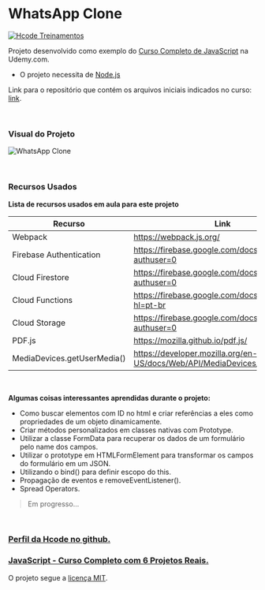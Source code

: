 # WhatsApp Clone

[![Hcode Treinamentos](https://www.hcode.com.br/res/img/hcode-200x100.png)](https://www.hcode.com.br)

Projeto desenvolvido como exemplo do [Curso Completo de JavaScript](https://www.udemy.com/javascript-curso-completo/) na Udemy.com.

- O projeto necessita de [Node.js](https://nodejs.org/)


Link para o repositório que contém os arquivos iniciais indicados no curso: [link](https://github.com/hcodebr/curso-javascript-projeto-whatsapp-clone).

<br>

### Visual do Projeto
![WhatsApp Clone](https://firebasestorage.googleapis.com/v0/b/hcode-com-br.appspot.com/o/whatsapp.jpg?alt=media&token=5fc78e3b-4871-424f-abfa-b765f2515d0c)

<br>

### Recursos Usados

**Lista de recursos usados em aula para este projeto**

| Recurso | Link |
| ------ | ------ |
| Webpack | https://webpack.js.org/ |
| Firebase Authentication | https://firebase.google.com/docs/auth/?authuser=0 |
| Cloud Firestore | https://firebase.google.com/docs/firestore/?authuser=0 |
| Cloud Functions | https://firebase.google.com/docs/functions/?hl=pt-br |
| Cloud Storage | https://firebase.google.com/docs/storage/?authuser=0 |
| PDF.js | https://mozilla.github.io/pdf.js/ |
| MediaDevices.getUserMedia() | https://developer.mozilla.org/en-US/docs/Web/API/MediaDevices/getUserMedia |

<br>

**Algumas coisas interessantes aprendidas durante o projeto:**

- Como buscar elementos com ID no html e criar referências a eles como propriedades de um objeto dinamicamente.
- Criar métodos personalizados em classes nativas com Prototype.
- Utilizar a classe FormData para recuperar os dados de um formulário pelo name dos campos.
- Utilizar o prototype em HTMLFormElement para transformar os campos do formulário em um JSON.
- Utilizando o bind() para definir escopo do this.
- Propagação de eventos e removeEventListener().
- Spread Operators.

> Em progresso...

<br>

### [Perfil da Hcode no github.](https://github.com/hcodebr)

### [JavaScript - Curso Completo com 6 Projetos Reais.](https://www.udemy.com/javascript-curso-completo/)

O projeto segue a [licença MIT](https://opensource.org/licenses/MIT).